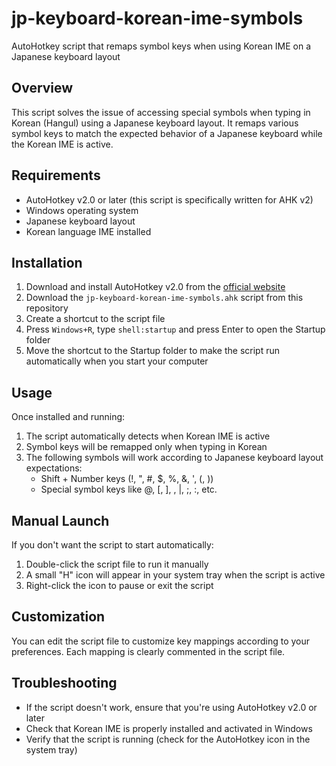 # jp-keyboard-korean-ime-symbols

AutoHotkey script that remaps symbol keys when using Korean IME on a Japanese keyboard layout

## Overview

This script solves the issue of accessing special symbols when typing in Korean (Hangul) using a Japanese keyboard layout. It remaps various symbol keys to match the expected behavior of a Japanese keyboard while the Korean IME is active.

## Requirements

- AutoHotkey v2.0 or later (this script is specifically written for AHK v2)
- Windows operating system
- Japanese keyboard layout
- Korean language IME installed

## Installation

1. Download and install AutoHotkey v2.0 from the [official website](https://www.autohotkey.com/)
2. Download the `jp-keyboard-korean-ime-symbols.ahk` script from this repository
3. Create a shortcut to the script file
4. Press `Windows+R`, type `shell:startup` and press Enter to open the Startup folder
5. Move the shortcut to the Startup folder to make the script run automatically when you start your computer

## Usage

Once installed and running:

1. The script automatically detects when Korean IME is active
2. Symbol keys will be remapped only when typing in Korean
3. The following symbols will work according to Japanese keyboard layout expectations:
   - Shift + Number keys (!, ", #, $, %, &, ', (, ))
   - Special symbol keys like @, [, ], , |, ;, :, etc.

## Manual Launch

If you don't want the script to start automatically:

1. Double-click the script file to run it manually
2. A small "H" icon will appear in your system tray when the script is active
3. Right-click the icon to pause or exit the script

## Customization

You can edit the script file to customize key mappings according to your preferences. Each mapping is clearly commented in the script file.

## Troubleshooting

- If the script doesn't work, ensure that you're using AutoHotkey v2.0 or later
- Check that Korean IME is properly installed and activated in Windows
- Verify that the script is running (check for the AutoHotkey icon in the system tray)
